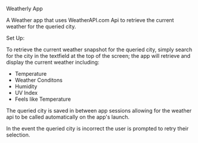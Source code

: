 Weatherly App

A Weather app that uses WeatherAPI.com Api to retrieve the current weather for the queried city.

Set Up:

To retrieve the current weather snapshot for the queried city, simply search for the city in the textfield at the top of the screen; the app will retrieve and display the current weather including:

- Temperature
- Weather Conditons
- Humidity
- UV Index
- Feels like Temperature

The queried city is saved in between app sessions allowing for the weather api to be called automatically on the app's launch.

In the event the queried city is incorrect the user is prompted to retry their selection.
